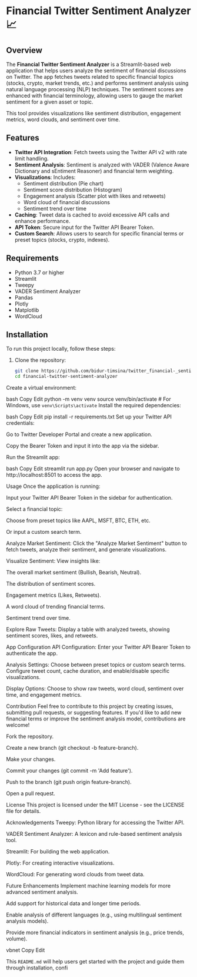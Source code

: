 # Financial Twitter Sentiment Analyzer 📈

## Overview

The **Financial Twitter Sentiment Analyzer** is a Streamlit-based web application that helps users analyze the sentiment of financial discussions on Twitter. The app fetches tweets related to specific financial topics (stocks, crypto, market trends, etc.) and performs sentiment analysis using natural language processing (NLP) techniques. The sentiment scores are enhanced with financial terminology, allowing users to gauge the market sentiment for a given asset or topic.

This tool provides visualizations like sentiment distribution, engagement metrics, word clouds, and sentiment over time.

## Features

- **Twitter API Integration**: Fetch tweets using the Twitter API v2 with rate limit handling.
- **Sentiment Analysis**: Sentiment is analyzed with VADER (Valence Aware Dictionary and sEntiment Reasoner) and financial term weighting.
- **Visualizations**: Includes:
  - Sentiment distribution (Pie chart)
  - Sentiment score distribution (Histogram)
  - Engagement analysis (Scatter plot with likes and retweets)
  - Word cloud of financial discussions
  - Sentiment trend over time
- **Caching**: Tweet data is cached to avoid excessive API calls and enhance performance.
- **API Token**: Secure input for the Twitter API Bearer Token.
- **Custom Search**: Allows users to search for specific financial terms or preset topics (stocks, crypto, indexes).

## Requirements

- Python 3.7 or higher
- Streamlit
- Tweepy
- VADER Sentiment Analyzer
- Pandas
- Plotly
- Matplotlib
- WordCloud

## Installation

To run this project locally, follow these steps:

1. Clone the repository:
   ```bash
   git clone https://github.com/bidur-timsina/twitter_financial-_sentiment_app
   cd financial-twitter-sentiment-analyzer
Create a virtual environment:

bash
Copy
Edit
python -m venv venv
source venv/bin/activate   # For Windows, use `venv\Scripts\activate`
Install the required dependencies:

bash
Copy
Edit
pip install -r requirements.txt
Set up your Twitter API credentials:

Go to Twitter Developer Portal and create a new application.

Copy the Bearer Token and input it into the app via the sidebar.

Run the Streamlit app:

bash
Copy
Edit
streamlit run app.py
Open your browser and navigate to http://localhost:8501 to access the app.

Usage
Once the application is running:

Input your Twitter API Bearer Token in the sidebar for authentication.

Select a financial topic:

Choose from preset topics like AAPL, MSFT, BTC, ETH, etc.

Or input a custom search term.

Analyze Market Sentiment: Click the "Analyze Market Sentiment" button to fetch tweets, analyze their sentiment, and generate visualizations.

Visualize Sentiment: View insights like:

The overall market sentiment (Bullish, Bearish, Neutral).

The distribution of sentiment scores.

Engagement metrics (Likes, Retweets).

A word cloud of trending financial terms.

Sentiment trend over time.

Explore Raw Tweets: Display a table with analyzed tweets, showing sentiment scores, likes, and retweets.

App Configuration
API Configuration: Enter your Twitter API Bearer Token to authenticate the app.

Analysis Settings: Choose between preset topics or custom search terms. Configure tweet count, cache duration, and enable/disable specific visualizations.

Display Options: Choose to show raw tweets, word cloud, sentiment over time, and engagement metrics.

Contribution
Feel free to contribute to this project by creating issues, submitting pull requests, or suggesting features. If you'd like to add new financial terms or improve the sentiment analysis model, contributions are welcome!

Fork the repository.

Create a new branch (git checkout -b feature-branch).

Make your changes.

Commit your changes (git commit -m 'Add feature').

Push to the branch (git push origin feature-branch).

Open a pull request.

License
This project is licensed under the MIT License - see the LICENSE file for details.

Acknowledgements
Tweepy: Python library for accessing the Twitter API.

VADER Sentiment Analyzer: A lexicon and rule-based sentiment analysis tool.

Streamlit: For building the web application.

Plotly: For creating interactive visualizations.

WordCloud: For generating word clouds from tweet data.

Future Enhancements
Implement machine learning models for more advanced sentiment analysis.

Add support for historical data and longer time periods.

Enable analysis of different languages (e.g., using multilingual sentiment analysis models).

Provide more financial indicators in sentiment analysis (e.g., price trends, volume).

vbnet
Copy
Edit

This `README.md` will help users get started with the project and guide them through installation, confi